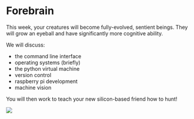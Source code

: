 # Forebrain

This week, your creatures will become fully-evolved, sentient beings. They will grow an eyeball and have significantly more cognitive ability.

We will discuss:

- the command line interface
- operating systems (briefly)
- the python virtual machine
- version control
- raspberry pi development
- machine vision

You will then work to teach your new silicon-based friend how to hunt!

<img align="center" src="https://vignette.wikia.nocookie.net/robotics/images/4/49/Johnny_5.jpg/revision/latest?cb=20140422191506">